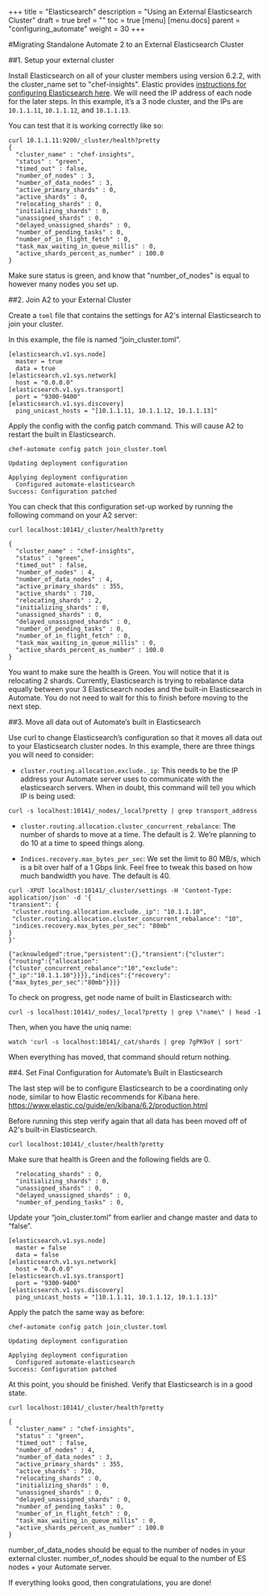 +++
title = "Elasticsearch"
description = "Using an External Elasticsearch Cluster"
draft = true
bref = ""
toc = true
[menu]
  [menu.docs]
    parent = "configuring_automate"
    weight = 30
+++

#Migrating Standalone Automate 2 to an External Elasticsearch Cluster

##1. Setup your external cluster

Install Elasticsearch on all of your cluster members using version 6.2.2, with the cluster_name set to "chef-insights". Elastic provides [instructions for configuring Elasticsearch here](https://www.elastic.co/guide/en/elasticsearch/reference/6.2/_installation.html).
We will need the IP address of each node for the later steps. In this example, it’s a 3 node cluster, and the IPs are `10.1.1.11`, `10.1.1.12`, and `10.1.1.13`.

You can test that it is working correctly like so:
```
curl 10.1.1.11:9200/_cluster/health?pretty
{
  "cluster_name" : "chef-insights",
  "status" : "green",
  "timed_out" : false,
  "number_of_nodes" : 3,
  "number_of_data_nodes" : 3,
  "active_primary_shards" : 0,
  "active_shards" : 0,
  "relocating_shards" : 0,
  "initializing_shards" : 0,
  "unassigned_shards" : 0,
  "delayed_unassigned_shards" : 0,
  "number_of_pending_tasks" : 0,
  "number_of_in_flight_fetch" : 0,
  "task_max_waiting_in_queue_millis" : 0,
  "active_shards_percent_as_number" : 100.0
}
```
Make sure status is green, and know that "number_of_nodes" is equal to however many nodes you set up.

##2. Join A2 to your External Cluster

Create a `toml` file that contains the settings for A2's internal Elasticsearch to join your cluster.

In this example, the file is named “join_cluster.toml”.
```
[elasticsearch.v1.sys.node]
  master = true
  data = true
[elasticsearch.v1.sys.network]
  host = "0.0.0.0"
[elasticsearch.v1.sys.transport]
  port = "9300-9400"
[elasticsearch.v1.sys.discovery]
  ping_unicast_hosts = "[10.1.1.11, 10.1.1.12, 10.1.1.13]"
```
Apply the config with the config patch command. This will cause A2 to restart the built in Elasticsearch.
```
chef-automate config patch join_cluster.toml
```

```
Updating deployment configuration

Applying deployment configuration
  Configured automate-elasticsearch
Success: Configuration patched
```
You can check that this configuration set-up worked by running the following command on your A2 server:

```
curl localhost:10141/_cluster/health?pretty
```

```
{
  "cluster_name" : "chef-insights",
  "status" : "green",
  "timed_out" : false,
  "number_of_nodes" : 4,
  "number_of_data_nodes" : 4,
  "active_primary_shards" : 355,
  "active_shards" : 710,
  "relocating_shards" : 2,
  "initializing_shards" : 0,
  "unassigned_shards" : 0,
  "delayed_unassigned_shards" : 0,
  "number_of_pending_tasks" : 0,
  "number_of_in_flight_fetch" : 0,
  "task_max_waiting_in_queue_millis" : 0,
  "active_shards_percent_as_number" : 100.0
}
```
You want to make sure the health is Green. You will notice that it is relocating 2 shards. Currently, Elasticsearch is trying to rebalance data equally between your 3 Elasticsearch nodes and the built-in Elasticsearch in Automate. You do not need to wait for this to finish before moving to the next step.

##3. Move all data out of Automate’s built in Elasticsearch

Use curl to change Elasticsearch’s configuration so that it moves all data out to your Elasticsearch cluster nodes. In this example, there are three things you will need to consider:

 - `cluster.routing.allocation.exclude._ip`: This needs to be the IP address your Automate server uses to communicate with the elasticsearch servers. When in doubt, this command will tell you which IP is being used:

`curl -s localhost:10141/_nodes/_local?pretty | grep transport_address`

- `cluster.routing.allocation.cluster_concurrent_rebalance`: The number of shards to move at a time. The default is 2. We’re planning to do 10 at a time to speed things along.

- `Indices.recovery.max_bytes_per_sec`: We set the limit to 80 MB/s, which is a bit over half of a 1 Gbps link. Feel free to tweak this based on how much bandwidth you have. The default is 40.

```
curl -XPUT localhost:10141/_cluster/settings -H 'Content-Type: application/json' -d '{
"transient": {
 "cluster.routing.allocation.exclude._ip": "10.1.1.10",
 "cluster.routing.allocation.cluster_concurrent_rebalance": "10",
 "indices.recovery.max_bytes_per_sec": "80mb"
}
}'
```

```
{"acknowledged":true,"persistent":{},"transient":{"cluster":{"routing":{"allocation":{"cluster_concurrent_rebalance":"10","exclude":{"_ip":"10.1.1.10"}}}},"indices":{"recovery":{"max_bytes_per_sec":"80mb"}}}}
```

To check on progress, get node name of built in Elasticsearch with:
```
curl -s localhost:10141/_nodes/_local?pretty | grep \"name\" | head -1
```
Then, when you have the uniq name:
```
watch 'curl -s localhost:10141/_cat/shards | grep 7gPK9oY | sort'
```
When everything has moved, that command should return nothing.

##4. Set Final Configuration for Automate’s Built in Elasticsearch

The last step will be to configure Elasticsearch to be a coordinating only node, similar to how Elastic recommends for Kibana here. https://www.elastic.co/guide/en/kibana/6.2/production.html

Before running this step verify again that all data has been moved off of A2's built-in Elasticsearch.
```
curl localhost:10141/_cluster/health?pretty
```
Make sure that health is Green and the following fields are 0.
```
  "relocating_shards" : 0,
  "initializing_shards" : 0,
  "unassigned_shards" : 0,
  "delayed_unassigned_shards" : 0,
  "number_of_pending_tasks" : 0,
```

Update your “join_cluster.toml” from earlier and change master and data to “false”.

```
[elasticsearch.v1.sys.node]
  master = false
  data = false
[elasticsearch.v1.sys.network]
  host = "0.0.0.0"
[elasticsearch.v1.sys.transport]
  port = "9300-9400"
[elasticsearch.v1.sys.discovery]
  ping_unicast_hosts = "[10.1.1.11, 10.1.1.12, 10.1.1.13]"
```
Apply the patch the same way as before:

```
chef-automate config patch join_cluster.toml
```

```
Updating deployment configuration

Applying deployment configuration
  Configured automate-elasticsearch
Success: Configuration patched
```

At this point, you should be finished. Verify that Elasticsearch is in a good state.
```
curl localhost:10141/_cluster/health?pretty
```

```
{
  "cluster_name" : "chef-insights",
  "status" : "green",
  "timed_out" : false,
  "number_of_nodes" : 4,
  "number_of_data_nodes" : 3,
  "active_primary_shards" : 355,
  "active_shards" : 710,
  "relocating_shards" : 0,
  "initializing_shards" : 0,
  "unassigned_shards" : 0,
  "delayed_unassigned_shards" : 0,
  "number_of_pending_tasks" : 0,
  "number_of_in_flight_fetch" : 0,
  "task_max_waiting_in_queue_millis" : 0,
  "active_shards_percent_as_number" : 100.0
}
```
number_of_data_nodes should be equal to the number of nodes in your external cluster.
number_of_nodes should be equal to the number of ES nodes + your Automate server.

If everything looks good, then congratulations, you are done!
